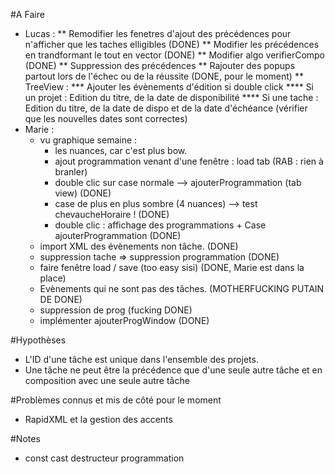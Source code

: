 #A Faire
* Lucas : 
	** Remodifier les fenetres d'ajout des précédences pour n'afficher que les taches elligibles (DONE)
	** Modifier les précédences en trandformant le tout en vector (DONE)
	** Modifier algo verifierCompo (DONE)
	** Suppression des précédences
	** Rajouter des popups partout lors de l'échec ou de la réussite (DONE, pour le moment)
	** TreeView :
		*** Ajouter les évènements d'édition si double click 
			**** Si un projet : Edition du titre, de la date de disponibilité
			**** Si une tache : Edition du titre, de la date de dispo et de la date d'échéance (vérifier que les nouvelles dates sont correctes)
* Marie :
	* vu graphique semaine :
		* les nuances, car c'est plus bow.
		* ajout programmation venant d'une fenêtre : load tab (RAB : rien à branler)
		* double clic sur case normale --> ajouterProgrammation (tab view) (DONE)
		* case de plus en plus sombre (4 nuances) --> test chevaucheHoraire ! (DONE)
		* double clic : affichage des programmations + Case ajouterProgrammation (DONE)
	* import XML des évènements non tâche. (DONE)
	* suppression tache => suppression programmation (DONE)
	* faire fenêtre load / save (too easy sisi) (DONE, Marie est dans la place)
	* Evènements qui ne sont pas des tâches. (MOTHERFUCKING PUTAIN DE DONE)
	* suppression de prog (fucking DONE)
	* implémenter ajouterProgWindow (DONE)

#Hypothèses
* L'ID d'une tâche est unique dans l'ensemble des projets.
* Une tâche ne peut être la précédence que d'une seule autre tâche et en composition avec une seule autre tâche

#Problèmes connus et mis de côté pour le moment


* RapidXML et la gestion des accents

#Notes

* const cast destructeur programmation
